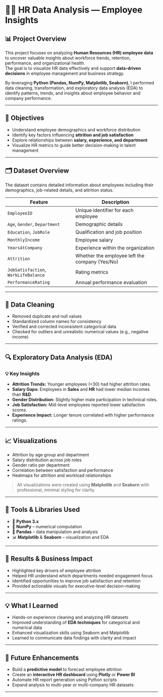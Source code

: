 # 👩‍💼 HR Data Analysis — Employee Insights

## 📊 Project Overview  
This project focuses on analyzing **Human Resources (HR) employee data** to uncover valuable insights about workforce trends, retention, performance, and organizational health.  
The goal is to visualize HR data effectively and support **data-driven decisions** in employee management and business strategy.

By leveraging **Python (Pandas, NumPy, Matplotlib, Seaborn)**, I performed data cleaning, transformation, and exploratory data analysis (EDA) to identify patterns, trends, and insights about employee behavior and company performance.

---

## 🎯 Objectives  
- Understand employee demographics and workforce distribution  
- Identify key factors influencing **attrition and job satisfaction**  
- Explore relationships between **salary, experience, and department**  
- Visualize HR metrics to guide better decision-making in talent management  

---

## 🗂️ Dataset Overview  
The dataset contains detailed information about employees including their demographics, job-related details, and attrition status.

| Feature | Description |
|----------|--------------|
| `EmployeeID` | Unique identifier for each employee |
| `Age`, `Gender`, `Department` | Demographic details |
| `Education`, `JobRole` | Qualification and job position |
| `MonthlyIncome` | Employee salary |
| `YearsAtCompany` | Experience within the organization |
| `Attrition` | Whether the employee left the company (Yes/No) |
| `JobSatisfaction`, `WorkLifeBalance` | Rating metrics |
| `PerformanceRating` | Annual performance evaluation |

---

## 🧹 Data Cleaning  
- Removed duplicate and null values  
- Standardized column names for consistency  
- Verified and corrected inconsistent categorical data  
- Checked for outliers and unrealistic numerical values (e.g., negative income)  

---

## 🔍 Exploratory Data Analysis (EDA)

### 💡 Key Insights  
- **Attrition Trends:** Younger employees (<30) had higher attrition rates.  
- **Salary Gaps:** Employees in **Sales** and **HR** had lower median incomes than **R&D**.  
- **Gender Distribution:** Slightly higher male participation in technical roles.  
- **Job Satisfaction:** Mid-level employees reported lower satisfaction scores.  
- **Experience Impact:** Longer tenure correlated with higher performance ratings.  

---

## 📈 Visualizations  
- Attrition by age group and department  
- Salary distribution across job roles  
- Gender ratio per department  
- Correlation between satisfaction and performance  
- Heatmaps for attrition and workload relationships  

> All visualizations were created using **Matplotlib** and **Seaborn** with professional, minimal styling for clarity.

---

## 🧭 Tools & Libraries Used
- 🐍 **Python 3.x**  
- 🔢 **NumPy** – numerical computation  
- 🧮 **Pandas** – data manipulation and analysis  
- 📊 **Matplotlib** & **Seaborn** – visualization and EDA  

---

## 🚀 Results & Business Impact  
- Highlighted key drivers of employee attrition  
- Helped HR understand which departments needed engagement focus  
- Identified opportunities to improve job satisfaction and retention  
- Provided actionable visuals for executive-level decision-making  

---

## 💡 What I Learned  
- Hands-on experience cleaning and analyzing HR datasets  
- Improved understanding of **EDA techniques** for categorical and numerical data  
- Enhanced visualization skills using Seaborn and Matplotlib  
- Learned to communicate data findings with clarity and impact  

---

## 🔮 Future Enhancements  
- Build a **predictive model** to forecast employee attrition  
- Create an **interactive HR dashboard** using **Plotly** or **Power BI**  
- Automate HR report generation using Python scripts  
- Expand analysis to multi-year or multi-company HR datasets  

---
